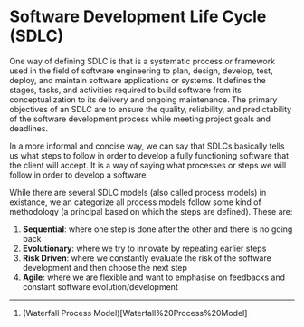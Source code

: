 # Software Development Life Cycle (SDLC)

One way of defining SDLC is that is a systematic process or framework used in the field of software engineering to plan, design, develop, test, deploy, and maintain software applications or systems. It defines the stages, tasks, and activities required to build software from its conceptualization to its delivery and ongoing maintenance. The primary objectives of an SDLC are to ensure the quality, reliability, and predictability of the software development process while meeting project goals and deadlines.

In a more informal and concise way, we can say that SDLCs basically tells us what steps to follow in order to develop a fully functioning software that the client will accept. It is a way of saying what processes or steps we will follow in order to develop a software.

While there are several SDLC models (also called process models) in existance, we an categorize all process models follow some kind of methodology (a principal based on which the steps are defined). These are:

1. **Sequential**: where one step is done after the other and there is no going back
2. **Evolutionary**: where we try to innovate by repeating earlier steps
3. **Risk Driven**: where we constantly evaluate the risk of the software development and then choose the next step
4. **Agile**: where we are flexible and want to emphasise on feedbacks and constant software evolution/development

---

1. (Waterfall Process Model)[Waterfall%20Process%20Model]